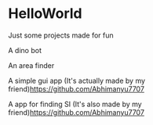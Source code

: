 # HelloWorld


Just some projects made for fun

A dino bot 

An area finder

A simple gui app (It's actually made by my friend)https://github.com/Abhimanyu7707

A app for finding SI (It's also made by my friend)https://github.com/Abhimanyu7707
